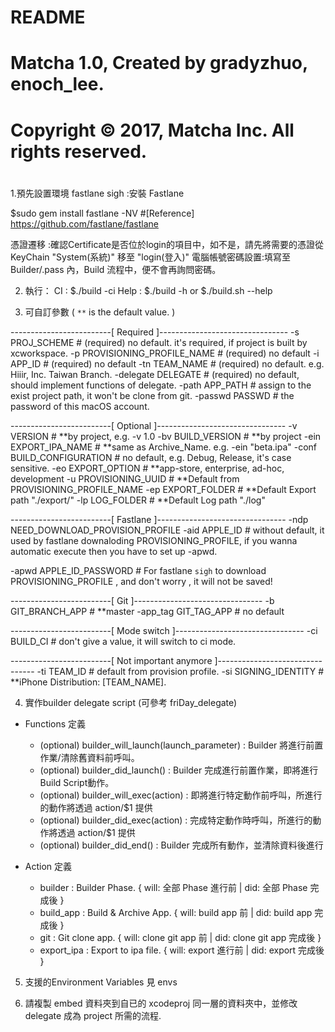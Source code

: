 #
# README
#
# Matcha 1.0, Created by gradyzhuo, enoch_lee.
# Copyright © 2017, Matcha Inc. All rights reserved.
#

1.預先設置環境
fastlane sigh :安裝 Fastlane

$sudo gem install fastlane -NV
#[Reference] https://github.com/fastlane/fastlane


憑證遷移  	   :確認Certificate是否位於login的項目中，如不是，請先將需要的憑證從 KeyChain "System(系統)" 移至 "login(登入)"
電腦帳號密碼設置:填寫至 Builder/.pass 內，Build 流程中，便不會再詢問密碼。


2. 執行：
CI         : $./build -ci
Help	   : $./build -h  or $./build.sh --help


3. 可自訂參數 ( `**` is the default value. )

-------------------------[ Required ]--------------------------------
-s    		  	PROJ_SCHEME						      	  # (required) no default.  it's required, if project is built by xcworkspace.
-p    		  	PROVISIONING_PROFILE_NAME				# (required) no default
-i    		  	APP_ID							            # (required) no default
-tn   		  	TEAM_NAME		 				            # (required) no default. e.g. Hiiir, Inc. Taiwan Branch.
-delegate 		DELEGATE                    		# (required) no default, should implement functions of delegate.
-path			    APP_PATH										    # assign to the exist project path, it won't be clone from git.
-passwd       PASSWD													# the password of this macOS account.

-------------------------[ Optional ]--------------------------------
-v    		  	VERSION 						            # **by project, e.g. -v 1.0
-bv   		  	BUILD_VERSION					      	  # **by project
-ein		  		EXPORT_IPA_NAME				      		# **same as Archive_Name. e.g. -ein "beta.ipa"
-conf 		  	BUILD_CONFIGURATION 	      		# no default, e.g. Debug, Release, it's case sensitive.
-eo   		  	EXPORT_OPTION 					    	  # **app-store, enterprise, ad-hoc, development
-u    		  	PROVISIONING_UUID           	  # **Default from PROVISIONING_PROFILE_NAME
-ep   		  	EXPORT_FOLDER               		# **Default Export path "./export/"
-lp	  		  	LOG_FOLDER						      	  # **Default Log path "./log"

-------------------------[ Fastlane ]--------------------------------
-ndp        	NEED_DOWNLOAD_PROVISION_PROFILE
-aid  		  	APPLE_ID                    		# without default, it used by fastlane downaloding PROVISIONING_PROFILE, if you wanna automatic
													      execute then you have to set up -apwd.

-apwd 		  	APPLE_ID_PASSWORD				    	  # For fastlane `sigh` to download PROVISIONING_PROFILE , and don't worry , it will not be saved!

-------------------------[ Git ]--------------------------------
-b    		  	GIT_BRANCH_APP 					    	  # **master
-app_tag	  	GIT_TAG_APP						      	  # no default

-------------------------[ Mode switch ]--------------------------------
-ci   		  BUILD_CI                    			# don't give a value, it will switch to ci mode.

-------------------------[ Not important anymore ]--------------------------------
-ti   		  	TEAM_ID							            # default from provision profile.
-si 		  	SIGNING_IDENTITY					        # **iPhone Distribution: [TEAM_NAME].

4. 實作builder delegate script (可參考 friDay_delegate)

- Functions 定義
  * (optional) builder_will_launch(launch_parameter) : Builder 將進行前置作業/清除舊資料前呼叫。
  * (optional) builder_did_launch()                  : Builder 完成進行前置作業，即將進行Build Script動作。
  * (optional) builder_will_exec(action)             : 即將進行特定動作前呼叫，所進行的動作將透過 action/$1 提供
  * (optional) builder_did_exec(action)              : 完成特定動作時呼叫，所進行的動作將透過 action/$1 提供
  * (optional) builder_did_end()                     : Builder 完成所有動作，並清除資料後進行

- Action 定義
  * builder     : Builder Phase.        { will: 全部 Phase 進行前 | did: 全部 Phase 完成後 }
  * build_app   : Build & Archive App.  { will: build app 前 | did: build app 完成後 }
  * git         : Git clone app.        { will: clone git app 前 | did: clone git app 完成後 }
  * export_ipa  : Export to ipa file.   { will: export 進行前 | did: export 完成後 }

5. 支援的Environment Variables
見 envs

6. 請複製 embed 資料夾到自已的 xcodeproj 同一層的資料夾中，並修改 delegate 成為 project 所需的流程.
